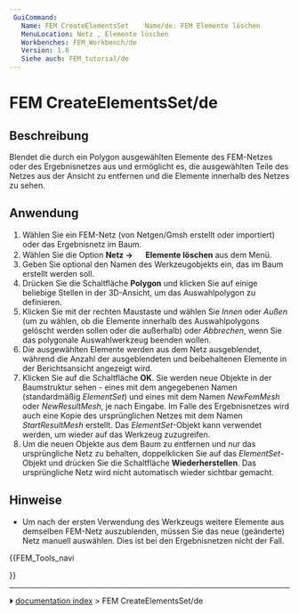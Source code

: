 ```yaml
---
 GuiCommand:
   Name: FEM CreateElementsSet    Name/de: FEM Elemente löschen
   MenuLocation: Netz , Elemente löschen
   Workbenches: FEM_Workbench/de
   Version: 1.0
   Siehe auch: FEM_tutorial/de
---
```


# FEM CreateElementsSet/de



## Beschreibung

Blendet die durch ein Polygon ausgewählten Elemente des FEM-Netzes oder des Ergebnisnetzes aus und ermöglicht es, die ausgewählten Teile des Netzes aus der Ansicht zu entfernen und die Elemente innerhalb des Netzes zu sehen.



## Anwendung

1.  Wählen Sie ein FEM-Netz (von Netgen/Gmsh erstellt oder importiert) oder das Ergebnisnetz im Baum.
2.  Wählen Sie die Option **Netz → <img src="images/FEM_CreateElementsSet.svg" width=16px> Elemente löschen** aus dem Menü.
3.  Geben Sie optional den Namen des Werkzeugobjekts ein, das im Baum erstellt werden soll.
4.  Drücken Sie die Schaltfläche **Polygon** und klicken Sie auf einige beliebige Stellen in der 3D-Ansicht, um das Auswahlpolygon zu definieren.
5.  Klicken Sie mit der rechten Maustaste und wählen Sie *Innen* oder *Außen* (um zu wählen, ob die Elemente innerhalb des Auswahlpolygons gelöscht werden sollen oder die außerhalb) oder *Abbrechen*, wenn Sie das polygonale Auswahlwerkzeug beenden wollen.
6.  Die ausgewählten Elemente werden aus dem Netz ausgeblendet, während die Anzahl der ausgeblendeten und beibehaltenen Elemente in der Berichtsansicht angezeigt wird.
7.  Klicken Sie auf die Schaltfläche **OK**. Sie werden neue Objekte in der Baumstruktur sehen - eines mit dem angegebenen Namen (standardmäßig *ElementSet*) und eines mit dem Namen *NewFemMesh* oder *NewResultMesh*, je nach Eingabe. Im Falle des Ergebnisnetzes wird auch eine Kopie des ursprünglichen Netzes mit dem Namen *StartResultMesh* erstellt. Das *ElementSet*-Objekt kann verwendet werden, um wieder auf das Werkzeug zuzugreifen.
8.  Um die neuen Objekte aus dem Baum zu entfernen und nur das ursprüngliche Netz zu behalten, doppelklicken Sie auf das *ElementSet*-Objekt und drücken Sie die Schaltfläche **Wiederherstellen**. Das ursprüngliche Netz wird nicht automatisch wieder sichtbar gemacht.



## Hinweise

-   Um nach der ersten Verwendung des Werkzeugs weitere Elemente aus demselben FEM-Netz auszublenden, müssen Sie das neue (geänderte) Netz manuell auswählen. Dies ist bei den Ergebnisnetzen nicht der Fall.





{{FEM_Tools_navi

}}



---
⏵ [documentation index](../README.md) > FEM CreateElementsSet/de
